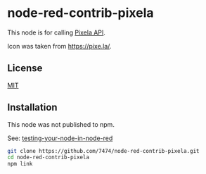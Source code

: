 # node-red-contrib-pixela

This node is for calling [Pixela API](https://pixe.la/).

Icon was taken from https://pixe.la/.

## License

[MIT](LICENSE)

## Installation

This node was not published to npm.

See: [testing-your-node-in-node-red](https://nodered.org/docs/creating-nodes/first-node#testing-your-node-in-node-red)

```sh
git clone https://github.com/7474/node-red-contrib-pixela.git
cd node-red-contrib-pixela
npm link
```
